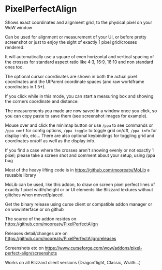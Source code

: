 # PixelPerfectAlign

Shows exact coordinates and alignment grid, to the physical pixel on your WoW window

Can be used for alignment or measurement of your UI, or before pretty screenshot or just to enjoy the sight of exactly 1 pixel grid/crosses rendered.

It will automatically use a square of even horizontal and vertical spacing of the crosses for standard aspect ratio like 4:3, 16:9, 16:10 and non standard ones too.

The optional cursor coordinates are shown in both the actual pixel coordinates and the UIParent coordinate spaces (and raw worldframe coordinates in 1.5+).

If you click while in this mode, you can start a measuring box and showing the corners coordinate and distance:

The measurements you made are now saved in a window once you click, so you can copy paste to save them (see screenshot images for example). 

Mouse over and click the minimap button or use `/ppa` to see commands or `/ppa conf` for config options, `/ppa toggle` to toggle grid on/off, `/ppa info` for display info, etc...
There are also optional keybindings for toggling grid and coordinates on/off as well as the display info.

If you find a case where the crosses aren't showing evenly or not exactly 1 pixel; please take a screen shot and comment about your setup, using /ppa bug

Most of the heavy lifting code is in https://github.com/mooreatv/MoLib a reusable library

MoLib can be used, like this addon, to draw on screen pixel perfect lines of exactly 1 pixel width/height or or UI elements like Blizzard textures without glitches when moved/placed.

Get the binary release using curse client or compatible addon manager or on wowinterface or on github

The source of the addon resides on https://github.com/mooreatv/PixelPerfectAlign

Releases detail/changes are on https://github.com/mooreatv/PixelPerfectAlign/releases

Screenshots etc on https://www.curseforge.com/wow/addons/pixel-perfect-align/screenshots

Works on all Blizzard client versions (Dragonflight, Classic, Wrath...)
